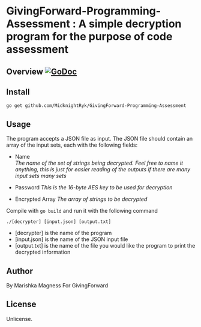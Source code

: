# GivingForward-Programming-Assessment : A simple decryption program for the purpose of code assessment

## Overview [![GoDoc](https://godoc.org/github.com/MidknightRyk/GivingForward-Programming-Assessment?status.svg)](https://godoc.org/github.com/MidknightRyk/GivingForward-Programming-Assessment)

## Install

```
go get github.com/MidknightRyk/GivingForward-Programming-Assessment
```

## Usage

The program accepts a JSON file as input. The JSON file should contain an array of the input sets, each with the following fields:
  - Name              
    *The name of the set of strings being decrypted. Feel free to name it anything, this is just for easier reading of the outputs if there are many input sets many sets*
    
  - Password
    *This is the 16-byte AES key to be used for decryption*
    
  - Encrypted Array
    *The array of strings to be decrypted*
    
Compile with `go build` and run it with the following command
```
./[decrypter] [input.json] [output.txt]
```

- [decrypter] is the name of the program
- [input.json] is the name of the JSON input file
- [output.txt] is the name of the file you would like the program to print the decrypted information

## Author

By Marishka Magness
For GivingForward

## License

Unlicense.

